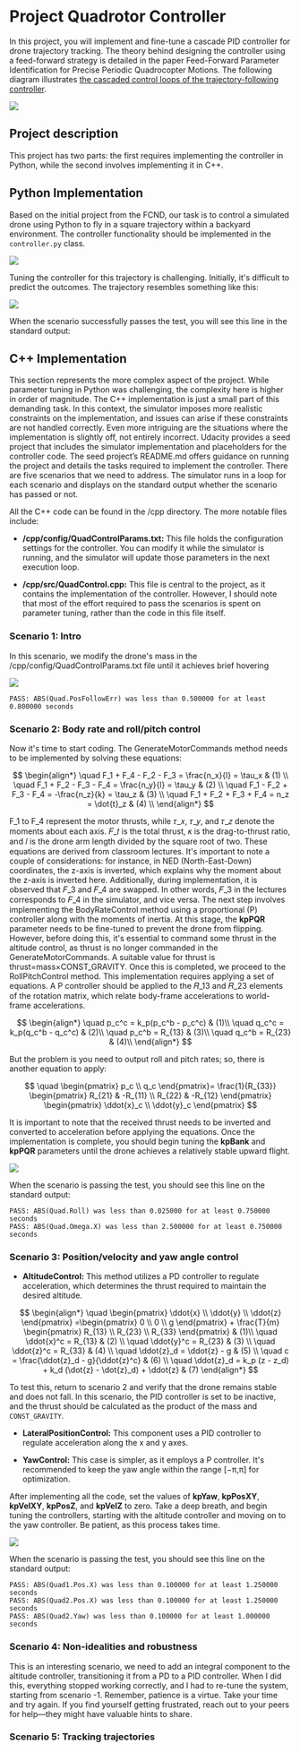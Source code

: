 # Project Quadrotor Controller

In this project, you will implement and fine-tune a cascade PID controller for drone trajectory tracking. The theory behind designing the controller using a feed-forward strategy is detailed in the paper Feed-Forward Parameter Identification for Precise Periodic Quadrocopter Motions. The following diagram illustrates [the cascaded control loops of the trajectory-following controller](https://www.dynsyslab.org/wp-content/papercite-data/pdf/schoellig-acc12.pdf).

![](https://github.com/1Px-Vision/UAV-Control-Physics-Informed-Machine-Learning/blob/main/Project_Building_a_Controller/cascade_control_from_article.png)

## Project description

This project has two parts: the first requires implementing the controller in Python, while the second involves implementing it in C++.

## Python Implementation

Based on the initial project from the FCND, our task is to control a simulated drone using Python to fly in a square trajectory within a backyard environment. The controller functionality should be implemented in the ````controller.py```` class. 

![](https://github.com/1Px-Vision/UAV-Control-Physics-Informed-Machine-Learning/blob/main/Project_Building_a_Controller/python-simulator-1.gif)

Tuning the controller for this trajectory is challenging. Initially, it's difficult to predict the outcomes. The trajectory resembles something like this:

![](https://github.com/1Px-Vision/UAV-Control-Physics-Informed-Machine-Learning/blob/main/Project_Building_a_Controller/Trajectory.jpg)

When the scenario successfully passes the test, you will see this line in the standard output:

## C++ Implementation

This section represents the more complex aspect of the project. While parameter tuning in Python was challenging, the complexity here is higher in order of magnitude. The C++ implementation is just a small part of this demanding task. In this context, the simulator imposes more realistic constraints on the implementation, and issues can arise if these constraints are not handled correctly. Even more intriguing are the situations where the implementation is slightly off, not entirely incorrect. Udacity provides a seed project that includes the simulator implementation and placeholders for the controller code. The seed project’s README.md offers guidance on running the project and details the tasks required to implement the controller. There are five scenarios that we need to address. The simulator runs in a loop for each scenario and displays on the standard output whether the scenario has passed or not.

All the C++ code can be found in the /cpp directory. The more notable files include:

* **/cpp/config/QuadControlParams.txt:** This file holds the configuration settings for the controller. You can modify it while the simulator is running, and the simulator will update those parameters in the next execution loop.

* **/cpp/src/QuadControl.cpp:** This file is central to the project, as it contains the implementation of the controller. However, I should note that most of the effort required to pass the scenarios is spent on parameter tuning, rather than the code in this file itself.

### Scenario 1: Intro

In this scenario, we modify the drone's mass in the /cpp/config/QuadControlParams.txt file until it achieves brief hovering

![](https://github.com/1Px-Vision/UAV-Control-Physics-Informed-Machine-Learning/blob/main/Project_Building_a_Controller/Results/Result_scenario_1.gif)

````
PASS: ABS(Quad.PosFollowErr) was less than 0.500000 for at least 0.800000 seconds
````

### Scenario 2: Body rate and roll/pitch control

Now it's time to start coding. The GenerateMotorCommands method needs to be implemented by solving these equations:

$$
\begin{align*}
\quad F_1 + F_4 - F_2 - F_3 = \frac{n_x}{l} = \tau_x & (1) \\
\quad F_1 + F_2 - F_3 - F_4 = \frac{n_y}{l} = \tau_y & (2) \\
\quad F_1 - F_2 + F_3 - F_4 = -\frac{n_z}{k} = \tau_z & (3) \\
\quad F_1 + F_2 + F_3 + F_4 = n_z = \dot{t}_z & (4) \\
\end{align*}
$$

F_1 to F_4 represent the motor thrusts, while 𝜏_𝑥, 𝜏_𝑦, and 𝜏_𝑧 denote the moments about each axis. 𝐹_𝑡 is the total thrust, 𝜅 is the drag-to-thrust ratio, and 𝑙 is the drone arm length divided by the square root of two. These equations are derived from classroom lectures. It's important to note a couple of considerations: for instance, in NED (North-East-Down) coordinates, the z-axis is inverted, which explains why the moment about the z-axis is inverted here. Additionally, during implementation, it is observed that 𝐹_3 and 𝐹_4 are swapped. In other words, 𝐹_3 in the lectures corresponds to 𝐹_4 in the simulator, and vice versa. The next step involves implementing the BodyRateControl method using a proportional (P) controller along with the moments of inertia. At this stage, the **kpPQR** parameter needs to be fine-tuned to prevent the drone from flipping. However, before doing this, it's essential to command some thrust in the altitude control, as thrust is no longer commanded in the GenerateMotorCommands. A suitable value for thrust is thrust=mass×CONST_GRAVITY. Once this is completed, we proceed to the RollPitchControl method. This implementation requires applying a set of equations. A P controller should be applied to the 𝑅_13 and 𝑅_23 elements of the rotation matrix, which relate body-frame accelerations to world-frame accelerations.

$$
\begin{align*}
\quad p_c^c = k_p(p_c^b - p_c^c)  & (1)\\
\quad q_c^c = k_p(q_c^b - q_c^c) & (2)\\
\quad p_c^b = R_{13} & (3)\\
\quad q_c^b = R_{23} & (4)\\
\end{align*}
$$

But the problem is you need to output roll and pitch rates; so, there is another equation to apply:

$$
\quad 
\begin{pmatrix}
p_c \\
q_c 
\end{pmatrix}=
\frac{1}{R_{33}}
\begin{pmatrix}
R_{21} & -R_{11} \\
R_{22} & -R_{12}
\end{pmatrix}
\begin{pmatrix}
\ddot{x}_c \\
\ddot{y}_c 
\end{pmatrix}
$$

It is important to note that the received thrust needs to be inverted and converted to acceleration before applying the equations. Once the implementation is complete, you should begin tuning the **kpBank** and **kpPQR** parameters until the drone achieves a relatively stable upward flight.

![](https://github.com/1Px-Vision/UAV-Control-Physics-Informed-Machine-Learning/blob/main/Project_Building_a_Controller/Results/Result_Scenario_2.gif)

When the scenario is passing the test, you should see this line on the standard output:

````
PASS: ABS(Quad.Roll) was less than 0.025000 for at least 0.750000 seconds
PASS: ABS(Quad.Omega.X) was less than 2.500000 for at least 0.750000 seconds
````

### Scenario 3: Position/velocity and yaw angle control

* **AltitudeControl:** This method utilizes a PD controller to regulate acceleration, which determines the thrust required to maintain the desired altitude.

$$
\begin{align*}
\quad 
\begin{pmatrix}
\ddot{x} \\
\ddot{y} \\
\ddot{z}
\end{pmatrix}
=\begin{pmatrix}
0 \\
0 \\
g
\end{pmatrix}
+
\frac{T}{m}
\begin{pmatrix}
R_{13} \\
R_{23} \\
R_{33}
\end{pmatrix}  & (1)\\
\quad \ddot{x}^c = R_{13} & (2) \\
\quad \ddot{y}^c = R_{23} & (3) \\
\quad \ddot{z}^c = R_{33} & (4) \\
\quad \ddot{z}_d = \ddot{z} - g & (5) \\
\quad c = \frac{\ddot{z}_d - g}{\ddot{z}^c} & (6) \\
\quad \ddot{z}_d = k_p (z - z_d) + k_d (\dot{z} - \dot{z}_d) + \ddot{z} & (7)
\end{align*}
$$

To test this, return to scenario 2 and verify that the drone remains stable and does not fall. In this scenario, the PID controller is set to be inactive, and the thrust should be calculated as the product of the mass and ````CONST_GRAVITY````.

* **LateralPositionControl:** This component uses a PID controller to regulate acceleration along the x and y axes.

* **YawControl:** This case is simpler, as it employs a P controller. It's recommended to keep the yaw angle within the range [−π,π] for optimization.

After implementing all the code, set the values of **kpYaw**, **kpPosXY**, **kpVelXY**, **kpPosZ**, and **kpVelZ** to zero. Take a deep breath, and begin tuning the controllers, starting with the altitude controller and moving on to the yaw controller. Be patient, as this process takes time.

![](https://github.com/1Px-Vision/UAV-Control-Physics-Informed-Machine-Learning/blob/main/Project_Building_a_Controller/Results/Result_Scenario_3.gif)

When the scenario is passing the test, you should see this line on the standard output:

````
PASS: ABS(Quad1.Pos.X) was less than 0.100000 for at least 1.250000 seconds
PASS: ABS(Quad2.Pos.X) was less than 0.100000 for at least 1.250000 seconds
PASS: ABS(Quad2.Yaw) was less than 0.100000 for at least 1.000000 seconds
````

### Scenario 4: Non-idealities and robustness

This is an interesting scenario, we need to add an integral component to the altitude controller, transitioning it from a PD to a PID controller. When I did this, everything stopped working correctly, and I had to re-tune the system, starting from scenario -1. Remember, patience is a virtue. Take your time and try again. If you find yourself getting frustrated, reach out to your peers for help—they might have valuable hints to share.

### Scenario 5: Tracking trajectories
